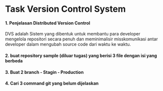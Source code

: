# Task Version Control System

#### 1. Penjelasan Distributed Version Control
 DVS adalah Sistem yang dibentuk untuk membantu para developer mengelola repositori secara penuh dan meminimalisir misskomunikasi antar developer dalam mengubah source code dari waktu ke waktu.
#### 2. buat repository sample (diluar tugas) yang berisi 3 file dengan isi yang berbeda
#### 3. Buat 2 branch - Stagin - Production
#### 4. Cari 3 command git yang belum dijelaskan
